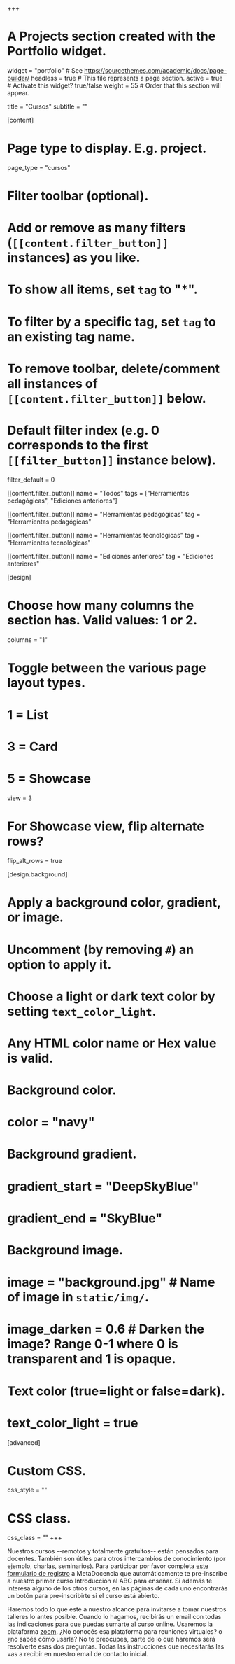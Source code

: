 +++
# A Projects section created with the Portfolio widget.
widget = "portfolio"  # See https://sourcethemes.com/academic/docs/page-builder/
headless = true  # This file represents a page section.
active = true  # Activate this widget? true/false
weight = 55  # Order that this section will appear.

title = "Cursos"
subtitle = ""

[content]
  # Page type to display. E.g. project.
  page_type = "cursos"
  
  # Filter toolbar (optional).
  # Add or remove as many filters (`[[content.filter_button]]` instances) as you like.
  # To show all items, set `tag` to "*".
  # To filter by a specific tag, set `tag` to an existing tag name.
  # To remove toolbar, delete/comment all instances of `[[content.filter_button]]` below.
  
  # Default filter index (e.g. 0 corresponds to the first `[[filter_button]]` instance below).
  filter_default = 0
  
  [[content.filter_button]]
    name = "Todos"
    tags = ["Herramientas pedagógicas", "Ediciones anteriores"]
   
  [[content.filter_button]]
    name = "Herramientas pedagógicas"
    tag = "Herramientas pedagógicas"
   
  [[content.filter_button]]
    name = "Herramientas tecnológicas"
    tag = "Herramientas tecnológicas"
    
  [[content.filter_button]]
    name = "Ediciones anteriores"
    tag = "Ediciones anteriores"


[design]
  # Choose how many columns the section has. Valid values: 1 or 2.
  columns = "1"

  # Toggle between the various page layout types.
  #   1 = List
  #   3 = Card
  #   5 = Showcase
  view = 3

  # For Showcase view, flip alternate rows?
  flip_alt_rows = true

[design.background]
  # Apply a background color, gradient, or image.
  #   Uncomment (by removing `#`) an option to apply it.
  #   Choose a light or dark text color by setting `text_color_light`.
  #   Any HTML color name or Hex value is valid.
  
  # Background color.
  # color = "navy"
  
  # Background gradient.
  # gradient_start = "DeepSkyBlue"
  # gradient_end = "SkyBlue"
  
  # Background image.
  # image = "background.jpg"  # Name of image in `static/img/`.
  # image_darken = 0.6  # Darken the image? Range 0-1 where 0 is transparent and 1 is opaque.

  # Text color (true=light or false=dark).
  # text_color_light = true  
  
[advanced]
 # Custom CSS. 
 css_style = ""
 
 # CSS class.
 css_class = ""
+++



Nuestros cursos --remotos y totalmente gratuitos-- están pensados para docentes. También son útiles para otros intercambios de conocimiento (por ejemplo, charlas, seminarios). Para participar por favor completa [este formulario de registro](https://docs.google.com/forms/d/e/1FAIpQLScC20Me-fX7UmCNhNswulYfOVQF4XiyIHgtde_R8CWreCmWhA/viewform?usp=sf_link) a MetaDocencia que automáticamente te pre-inscribe a nuestro primer curso Introducción al ABC para enseñar. Si además te interesa alguno de los otros cursos, en las páginas de cada uno encontrarás un botón para pre-inscribirte si el curso está abierto. 

Haremos todo lo que esté a nuestro alcance para invitarse a tomar nuestros talleres lo antes posible. Cuando lo hagamos, recibirás un email con todas las indicaciones para que puedas sumarte al curso online. Usaremos la plataforma [zoom](https://zoom.us/). ¿No conocés esa plataforma para reuniones virtuales? o ¿no sabés cómo usarla? No te preocupes, parte de lo que haremos será resolverte esas dos preguntas. Todas las instrucciones que necesitarás las vas a recibir en nuestro email de contacto inicial.

